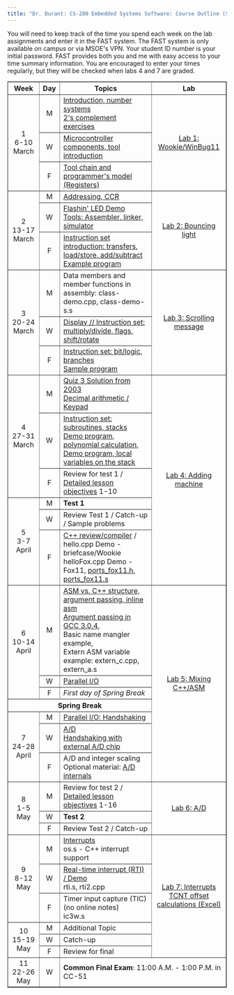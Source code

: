 ```yaml
---
title: "Dr. Durant: CS-280 Embedded Systems Software: Course Outline (Spring 2006)"
---
```


You will need to keep track of the time you spend each week on the lab
assignments and enter it in the FAST system.
The FAST system is only available on campus or via MSOE's VPN.
Your student ID number is your initial password. FAST provides
both you and me with easy access to your time summary information. You are
encouraged to enter your times regularly, but they will be checked when
labs 4 and 7 are graded.

<table border>
<tr>
    <th>Week</th>
    <th>Day</th>
    <th>Topics</th>
    <th>Lab</th>
</tr>

<tr>
    <td rowspan="3" align="center">1<br>6-10 March</td>
    <td align="center">M</td>
    <td><a href="cs280-01.pdf">Introduction, number systems</a>
        <br/><a href="circlesBy16.pdf">2's complement exercises</a></td>
    <td rowspan="3" align="center"><a href="lab1.html">Lab 1: Wookie/WinBug11</a></td>
</tr>
<tr>
    <td align="center">W</td>
    <td><a href="cs280-02.pdf">Microcontroller components, tool introduction</a></td>
</tr>
<tr>
    <td align="center">F</td>
    <td><a href="cs280-03.pdf">Tool chain and programmer's model (Registers)</a></td>
</tr>

<tr>
    <td rowspan="3" align="center">2<br>13-17 March</td>
    <td align="center">M</td>
    <td><a href="cs280-04.pdf">Addressing, CCR</a></td>
    <td rowspan="3" align="center"><a href="lab2.html">Lab 2: Bouncing light</a></td>
</tr>
<tr>
    <td align="center">W</td>
    <td><a href="led-demo.s">Flashin' LED Demo</a>
        <br><a href="cs280-05.pdf">Tools: Assembler, linker, simulator</a></td>
</tr>
<tr>
    <td align="center">F</td>
    <td><a href="cs280-06.pdf">Instruction set introduction: transfers, load/store, add/subtract</a>
	<br/><a href="lec6.s">Example program</a></td>
</tr>

<tr>
    <td rowspan="3" align="center">3<br>20-24 March</td>
    <td align="center">M</td>
    <td>Data members and member functions in assembly:
        class-demo.cpp,
        class-demo-s.s</td>
    <td rowspan="3" align="center"><a href="lab3.html">Lab 3: Scrolling message</a></td>
</tr>
<tr>
    <td align="center">W</td>
    <td><a href="cs280-08.pdf">Display // Instruction set: multiply/divide, flags, shift/rotate</a></td>
</tr>
<tr>
    <td align="center">F</td>
    <td><a href="cs280-09.pdf">Instruction set: bit/logic, branches</a>
        <br/><a href="cmp.s">Sample program</a></td>
</tr>

<tr>
    <td rowspan="3" align="center">4<br>27-31 March</td>
    <td align="center">M</td>
    <td><a href="quiz3ans-s03.pdf">Quiz 3 Solution from 2003</a>
        <br/><a href="cs280-10.pdf">Decimal arithmetic / Keypad</a></td>
    <td rowspan="6" align="center"><a href="lab4.html">Lab 4: Adding machine</a></td>
</tr>
<tr>
    <td align="center">W</td>
    <td><a href="cs280-11.pdf">Instruction set: subroutines, stacks</a>
      <br/><a href="poly.s">Demo program, polynomial calculation</a>, <a href="oge.s">Demo program, local variables on the stack</a></td>
</tr>
<tr>
    <td align="center">F</td>
    <td>Review for test 1 / <a
        href="objectives.pdf">Detailed lesson objectives</a> 1-10</td>
</tr>

<tr>
    <td rowspan="3" align="center">5<br>3-7 April</td>
    <td align="center">M</td>
    <td><strong>Test 1</strong></td>
</tr>
<tr>
    <td align="center">W</td>
    <td>Review Test 1 / Catch-up / Sample problems</td>
</tr>
<tr>
    <td align="center">F</td>
    <td><a href="cs280-12.pdf">C++ review/compiler</a>
        / hello.cpp Demo - briefcase/Wookie
        <br/>helloFox.cpp Demo - Fox11,
        <a href="ports_fox11.h">ports_fox11.h</a>,
        <a href="ports_fox11.s">ports_fox11.s</a></td>
</tr>

<tr>
    <td rowspan="3" align="center">6<br>10-14 April</td>
    <td align="center">M</td>
    <td><a href="cs280-13.pdf">ASM vs. C++ structure,
        argument passing, inline asm</a>
        <br/><a href="passing.html">Argument passing in GCC 3.0.4</a>,
        <br/>Basic name mangler example,
        <br/>Extern ASM variable example: extern_c.cpp,
            extern_a.s</td>
    <td rowspan="7" align="center"><a href="lab5.html">Lab 5: Mixing C++/ASM</a></td> <!-- 7 to span spring break marker -->
</tr>
<tr>
    <td align="center">W</td>
    <td><a href="cs280-14.pdf">Parallel I/O</a></td>
</tr>
<tr>
    <td align="center">F</td>
    <td><em>First day of Spring Break</em></td>
</tr>

<tr>
    <th colspan="3" align="center">Spring Break</td>
</tr>

<tr>
    <td rowspan="3" align="center">7<br>24-28 April</td>
    <td align="center">M</td>
    <td><a href="cs280-15.pdf">Parallel I/O: Handshaking</a></td>
</tr>
<tr>
    <td align="center">W</td>
    <td><a href="cs280-16.pdf">A/D</a>
        <br/><a href="adHnds.s">Handshaking with external A/D chip</a></td>
</tr>
<tr>
    <td align="center">F</td>
    <td>A/D and integer scaling
        <br/>Optional material: <a href="cs280-17.pdf">A/D internals</a></td>
</tr>

<tr>
    <td rowspan="3" align="center">8<br>1-5 May</td>
    <td align="center">M</td>
    <td>Review for test 2 /
        <a href="objectives.pdf">Detailed lesson objectives</a> 1-16</td>
    <td rowspan="3" align="center"><a href="lab6.html">Lab 6: A/D</a></td>
</tr>
<tr>
    <td align="center">W</td>
    <td><strong>Test 2</strong></td>
</tr>
<tr>
    <td align="center">F</td>
    <td>Review Test 2 / Catch-up</td>
</tr>

<tr>
    <td rowspan="3" align="center">9<br>8-12 May</td>
    <td align="center">M</td>
    <td><a href="cs280-18.pdf">Interrupts</a>
      <br/>os.s - C++ interrupt support
    </td>
    <td rowspan="6" align="center"><a href="lab7.html">Lab 7: Interrupts</a>
        <br/><a href="tcnt.xls">TCNT offset calculations (Excel)</a></td>
</tr>
<tr>
    <td align="center">W</td>
    <td><a href="cs280-19.pdf">Real-time interrupt (RTI) / Demo</a>
      <br/>rti.s, rti2.cpp</td>
</tr>
<tr>
    <td align="center">F</td>
    <td>Timer input capture (TIC) (no online notes)
      <br/>ic3w.s</td>
</tr>

<tr>
    <td rowspan="3" align="center">10<br>15-19 May</td>
    <td align="center">M</td>
    <td>Additional Topic</td><!-- Pulse Accumulator? SPI/SCI? -->
</tr>
<tr>
    <td align="center">W</td>
    <td>Catch-up</td>
</tr>
<tr>
    <td align="center">F</td>
    <td>Review for final</td>
</tr>

<tr>
    <td rowspan="3" align="center">11<br>22-26 May</td>
    <td align="center">W</td>
    <td colspan="3"><strong>Common Final Exam</strong>: 11:00 A.M. - 1:00 P.M. in CC-51</td>
</tr>

</table>
